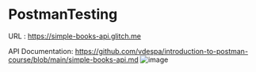 # PostmanTesting
URL : https://simple-books-api.glitch.me

API Documentation: https://github.com/vdespa/introduction-to-postman-course/blob/main/simple-books-api.md
![image](https://github.com/huysam11/PostmanTesting/assets/99052999/f0d1515a-214c-4343-81ad-16874fe49c4c)
